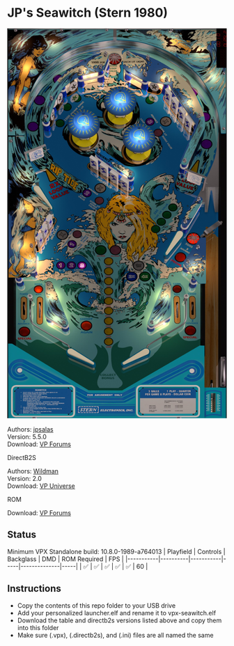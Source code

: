 # JP's Seawitch (Stern 1980)

![Table Preview](../../images/vpx-seawitch.jpg)

Authors: [jpsalas](https://www.vpforums.org/index.php?s=543a5ca562cc33a89debe8ace8834f1e&showuser=277)  
Version: 5.5.0  
Download: [VP Forums](https://www.vpforums.org/index.php?app=downloads&showfile=15265)

DirectB2S

Authors: [Wildman](https://vpuniverse.com/profile/5-wildman/)  
Version: 2.0  
Download: [VP Universe](https://vpuniverse.com/files/file/2200-seawitchstern1980/)

ROM

Download: [VP Forums](https://www.vpforums.org/index.php?app=downloads&showfile=742)

## Status 

Minimum VPX Standalone build: 10.8.0-1989-a764013
| Playfield | Controls | Backglass | DMD | ROM Required | FPS | 
|-----------|----------|-----------|-----|--------------|-----|
| :white_check_mark: | :white_check_mark: | :white_check_mark: | :white_check_mark: | :white_check_mark: | 60 |

## Instructions

- Copy the contents of this repo folder to your USB drive
- Add your personalized launcher.elf and rename it to vpx-seawitch.elf
- Download the table and directb2s versions listed above and copy them into this folder
- Make sure (.vpx), (.directb2s), and (.ini) files are all named the same
